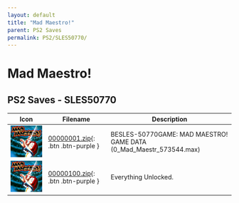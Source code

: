 ```yaml
---
layout: default
title: "Mad Maestro!"
parent: PS2 Saves
permalink: PS2/SLES50770/
---
```

# Mad Maestro!

## PS2 Saves - SLES50770

| Icon | Filename | Description |
|------|----------|-------------|
| ![Mad Maestro!](icon0.png) | [00000001.zip](00000001.zip){: .btn .btn-purple } | BESLES-50770GAME: MAD MAESTRO! GAME DATA (0_Mad_Maestr_573544.max) |
| ![Mad Maestro!](icon0.png) | [00000100.zip](00000100.zip){: .btn .btn-purple } | Everything Unlocked. |
